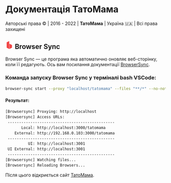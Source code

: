 # Документація ТатоМама

Авторські права © | 2016 - 2022 | **ТатоМама** | Україна 🇺🇦 | Всі права захищені

## <img src="./images/browser-sync.png" width="25" height="25" alt="BrowserSync"> Browser Sync

Browser Sync — це програма яка автоматично оновляє веб-сторінку, коли її редагують.
Ось вам посилання документації [BrowserSync](https://browsersync.io).

### Команда запуску Browser Sync у терміналі bash VSCode:

```bash
browser-sync start --proxy "localhost/tatomama" --files "**/*" --no-notify
```

#### Результат:

```bash
[Browsersync] Proxying: http://localhost
[Browsersync] Access URLs:
 -----------------------------------------------
       Local: http://localhost:3000/tatomama
    External: http://192.168.0.103:3000/tatomama
 -----------------------------------------------
          UI: http://localhost:3001
 UI External: http://localhost:3001
 -----------------------------------------------
[Browsersync] Watching files...
[Browsersync] Reloading Browsers...
```

Після цього відкриється сайт [ТатоМама](http://localhost:3000/tatomama).
